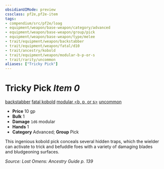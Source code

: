 ```yaml
---
obsidianUIMode: preview
cssclass: pf2e,pf2e-item
tags:
- compendium/src/pf2e/loag
- equipment/weapon/base-weapon/category/advanced
- equipment/weapon/base-weapon/group/pick
- equipment/weapon/base-weapon/type/melee
- trait/equipment/weapon/backstabber
- trait/equipment/weapon/fatal/d10
- trait/ancestry/kobold
- trait/equipment/weapon/modular-b-p-or-s
- trait/rarity/uncommon
aliases: ["Tricky Pick"]
---
```

# Tricky Pick *Item 0*  
[backstabber](backstabber.md)  [fatal <d10>](fatal.md)  [kobold](kobold-b1.md)  [modular <b, p, or s>](modular-logm.md)  [uncommon](uncommon.md)  

- **Price** 10 gp
- **Bulk** 1
- **Damage** `1d6` modular
- **Hands** 1
- **Category** Advanced; **Group** Pick 

This ingenious kobold pick conceals several hidden traps, which the wielder can activate to trick and befuddle foes with a variety of damaging blades and bludgeoning surfaces.

*Source: Lost Omens: Ancestry Guide p. 139*